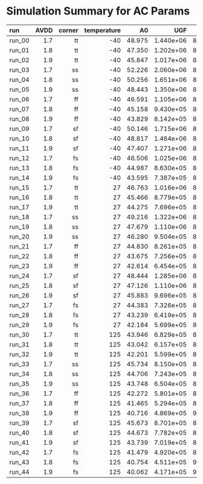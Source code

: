 # Simulation Summary for AC Params

| run | AVDD | corner | temperature | A0 | UGF | PM |
| :-- | ---: | -----: | ----------: | -: | --: | -: |
| run_00 | 1.7 | tt | -40 | 48.975 | 1.440e+06 | 88.434 |
| run_01 | 1.8 | tt | -40 | 47.350 | 1.202e+06 | 88.891 |
| run_02 | 1.9 | tt | -40 | 45.847 | 1.017e+06 | 89.349 |
| run_03 | 1.7 | ss | -40 | 52.226 | 2.060e+06 | 86.774 |
| run_04 | 1.8 | ss | -40 | 50.256 | 1.651e+06 | 87.829 |
| run_05 | 1.9 | ss | -40 | 48.443 | 1.350e+06 | 88.570 |
| run_06 | 1.7 | ff | -40 | 46.591 | 1.105e+06 | 89.123 |
| run_07 | 1.8 | ff | -40 | 45.158 | 9.430e+05 | 89.400 |
| run_08 | 1.9 | ff | -40 | 43.829 | 8.142e+05 | 89.663 |
| run_09 | 1.7 | sf | -40 | 50.146 | 1.715e+06 | 88.367 |
| run_10 | 1.8 | sf | -40 | 48.817 | 1.484e+06 | 88.549 |
| run_11 | 1.9 | sf | -40 | 47.407 | 1.271e+06 | 88.934 |
| run_12 | 1.7 | fs | -40 | 46.506 | 1.025e+06 | 89.086 |
| run_13 | 1.8 | fs | -40 | 44.987 | 8.630e+05 | 89.516 |
| run_14 | 1.9 | fs | -40 | 43.595 | 7.387e+05 | 89.722 |
| run_15 | 1.7 | tt | 27 | 46.763 | 1.016e+06 | 88.972 |
| run_16 | 1.8 | tt | 27 | 45.466 | 8.779e+05 | 89.251 |
| run_17 | 1.9 | tt | 27 | 44.275 | 7.696e+05 | 89.519 |
| run_18 | 1.7 | ss | 27 | 49.216 | 1.322e+06 | 88.120 |
| run_19 | 1.8 | ss | 27 | 47.679 | 1.110e+06 | 88.718 |
| run_20 | 1.9 | ss | 27 | 46.280 | 9.504e+05 | 89.060 |
| run_21 | 1.7 | ff | 27 | 44.830 | 8.261e+05 | 89.413 |
| run_22 | 1.8 | ff | 27 | 43.675 | 7.256e+05 | 89.602 |
| run_23 | 1.9 | ff | 27 | 42.614 | 6.454e+05 | 89.833 |
| run_24 | 1.7 | sf | 27 | 48.444 | 1.285e+06 | 88.368 |
| run_25 | 1.8 | sf | 27 | 47.126 | 1.110e+06 | 88.898 |
| run_26 | 1.9 | sf | 27 | 45.883 | 9.696e+05 | 89.167 |
| run_27 | 1.7 | fs | 27 | 44.383 | 7.326e+05 | 89.526 |
| run_28 | 1.8 | fs | 27 | 43.239 | 6.419e+05 | 89.700 |
| run_29 | 1.9 | fs | 27 | 42.184 | 5.699e+05 | 89.882 |
| run_30 | 1.7 | tt | 125 | 43.946 | 6.829e+05 | 89.425 |
| run_31 | 1.8 | tt | 125 | 43.042 | 6.157e+05 | 89.625 |
| run_32 | 1.9 | tt | 125 | 42.201 | 5.599e+05 | 89.787 |
| run_33 | 1.7 | ss | 125 | 45.734 | 8.150e+05 | 88.981 |
| run_34 | 1.8 | ss | 125 | 44.706 | 7.243e+05 | 89.274 |
| run_35 | 1.9 | ss | 125 | 43.748 | 6.504e+05 | 89.546 |
| run_36 | 1.7 | ff | 125 | 42.272 | 5.801e+05 | 89.726 |
| run_37 | 1.8 | ff | 125 | 41.465 | 5.294e+05 | 89.911 |
| run_38 | 1.9 | ff | 125 | 40.716 | 4.869e+05 | 90.032 |
| run_39 | 1.7 | sf | 125 | 45.673 | 8.701e+05 | 89.067 |
| run_40 | 1.8 | sf | 125 | 44.673 | 7.782e+05 | 89.275 |
| run_41 | 1.9 | sf | 125 | 43.739 | 7.019e+05 | 89.492 |
| run_42 | 1.7 | fs | 125 | 41.479 | 4.920e+05 | 89.912 |
| run_43 | 1.8 | fs | 125 | 40.754 | 4.511e+05 | 90.004 |
| run_44 | 1.9 | fs | 125 | 40.062 | 4.171e+05 | 90.115 |
